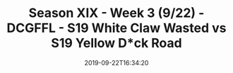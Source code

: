---
title: Season XIX - Week 3 (9/22) - DCGFFL - S19 White Claw Wasted vs S19 Yellow D*ck
  Road
teams-score:
- team: _teams/white.md
  score: 7
- team: _teams/neon-yellow.md
  score: 28
mvp: Ben, Derrick
game-ball: Joey, Kevin
sportsperson: Tony, Lindsay
season: 19
week: 3
date: '2019-09-22T16:34:20'
pageid: season-xix-week-3-9-22-7027-vs-7021
---
